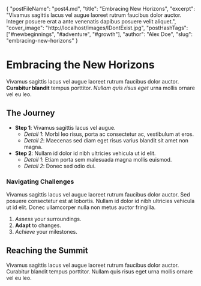 {
    "postFileName": "post4.md",
    "title": "Embracing New Horizons",
    "excerpt": "Vivamus sagittis lacus vel augue laoreet rutrum faucibus dolor auctor. Integer posuere erat a ante venenatis dapibus posuere velit aliquet.",
    "cover_image": "http://localhost/images/IDontExist.jpg",
    "postHashTags": ["#newbeginnings", "#adventure", "#growth"],
    "author": "Alex Doe",
    "slug": "embracing-new-horizons"
}

# Embracing the New Horizons

Vivamus sagittis lacus vel augue laoreet rutrum faucibus dolor auctor. **Curabitur blandit** tempus porttitor. *Nullam quis risus eget* urna mollis ornare vel eu leo.

## The Journey

- **Step 1**: Vivamus sagittis lacus vel augue.
  - *Detail 1*: Morbi leo risus, porta ac consectetur ac, vestibulum at eros.
  - *Detail 2*: Maecenas sed diam eget risus varius blandit sit amet non magna.
- **Step 2**: Nullam id dolor id nibh ultricies vehicula ut id elit.
  - *Detail 1*: Etiam porta sem malesuada magna mollis euismod.
  - *Detail 2*: Donec sed odio dui.
  
### Navigating Challenges

Vivamus sagittis lacus vel augue laoreet rutrum faucibus dolor auctor. Sed posuere consectetur est at lobortis. Nullam id dolor id nibh ultricies vehicula ut id elit. Donec ullamcorper nulla non metus auctor fringilla.

1. *Assess* your surroundings.
2. **Adapt** to changes.
3. *Achieve* your milestones.

## Reaching the Summit

Vivamus sagittis lacus vel augue laoreet rutrum faucibus dolor auctor. Curabitur blandit tempus porttitor. Nullam quis risus eget urna mollis ornare vel eu leo.
